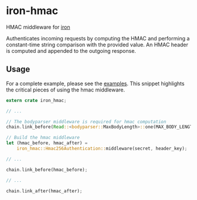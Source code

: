 iron-hmac
=========

HMAC middleware for [iron][]

Authenticates incoming requests by computing the HMAC and performing a
constant-time string comparison with the provided value. An HMAC header is
computed and appended to the outgoing response.

## Usage

For a complete example, please see the [examples][]. This snippet highlights the
critical pieces of using the hmac middleware.

```rust
extern crate iron_hmac;

// ...

// The bodyparser middleware is required for hmac computation
chain.link_before(Read::<bodyparser::MaxBodyLength>::one(MAX_BODY_LENGTH));

// Build the hmac middleware
let (hmac_before, hmac_after) =
    iron_hmac::Hmac256Authentication::middleware(secret, header_key);

// ...

chain.link_before(hmac_before);

// ...

chain.link_after(hmac_after);
```

[iron]: https://github.com/iron/iron/
[examples]: tree/master/examples
